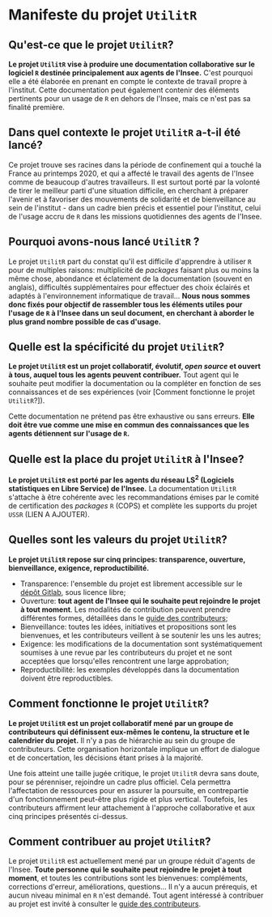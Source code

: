 # Manifeste du projet `UtilitR`

## Qu'est-ce que le projet `UtilitR`?

**Le projet `UtilitR` vise à produire une documentation collaborative sur le logiciel `R` destinée principalement aux agents de l'Insee.** C'est pourquoi elle a été élaborée en prenant en compte le contexte de travail propre à l'institut. Cette documentation peut également contenir des éléments pertinents pour un usage de `R` en dehors de l'Insee, mais ce n'est pas sa finalité première.

## Dans quel contexte le projet `UtilitR` a-t-il été lancé?

Ce projet trouve ses racines dans la période de confinement qui a touché la France au printemps 2020, et qui a affecté le travail des agents de l'Insee comme de beaucoup d'autres travailleurs. Il est surtout porté par la volonté de tirer le meilleur parti d'une situation difficile, en cherchant à préparer l'avenir et à favoriser des mouvements de solidarité et de bienveillance au sein de l'institut - dans un cadre bien précis et essentiel pour l'institut, celui de l'usage accru de `R` dans les missions quotidiennes des agents de l'Insee.

## Pourquoi avons-nous lancé `UtilitR` ?

Le projet `UtilitR` part du constat qu'il est difficile d'apprendre à utiliser `R` pour de multiples raisons: multiplicité de _packages_ faisant plus ou moins la même chose, abondance et éclatement de la documentation (souvent en anglais), difficultés supplémentaires pour effectuer des choix éclairés et adaptés à l'environnement informatique de travail... **Nous nous sommes donc fixés pour objectif de rassembler tous les éléments utiles pour l'usage de `R` à l'Insee dans un seul document, en cherchant à aborder le plus grand nombre possible de cas d'usage.** 

## Quelle est la spécificité du projet `UtilitR`?

**Le projet `UtilitR` est un projet collaboratif, évolutif, *open source* et ouvert à tous, auquel tous les agents peuvent contribuer.** Tout agent qui le souhaite peut modifier la documentation ou la compléter en fonction de ses connaissances et de ses expériences (voir [Comment fonctionne le projet `UtilitR`?]).

Cette documentation ne prétend pas être exhaustive ou sans erreurs. **Elle doit être vue comme une mise en commun des connaissances que les agents détiennent sur l'usage de `R`.**

## Quelle est la place du projet `UtilitR` à l'Insee?

**Le projet `UtilitR` est porté par les agents du réseau LS<sup>2</sup> (Logiciels statistiques en Libre Service) de l'Insee.** La documentation `UtilitR` s'attache à être cohérente avec les recommandations émises par le comité de certification des _packages_ `R` (COPS) et complète les supports du projet `USSR` (LIEN A AJOUTER).

## Quelles sont les valeurs du projet `UtilitR`?

**Le projet `UtilitR` repose sur cinq principes: transparence, ouverture, bienveillance, exigence, reproductibilité.**

- Transparence: l'ensemble du projet est librement accessible sur le [dépôt Gitlab](https://gitlab.com/linogaliana/documentationR), sous licence libre;
- Ouverture: **tout agent de l'Insee qui le souhaite peut rejoindre le projet à tout moment**. Les modalités de contribution peuvent prendre différentes formes, détaillées dans le [guide des contributeurs](CONTRIBUTING.md);
- Bienveillance: toutes les idées, initiatives et propositions sont les bienvenues, et les contributeurs veillent à se soutenir les uns les autres;
- Exigence: les modifications de la documentation sont systématiquement soumises à une revue par les contributeurs du projet et ne sont acceptées que lorsqu'elles rencontrent une large approbation;
- Reproductibilité: les exemples développés dans la documentation doivent être reproductibles. 

## Comment fonctionne le projet `UtilitR`?

**Le projet `UtilitR` est un projet collaboratif mené par un groupe de contributeurs qui définissent eux-mêmes le contenu, la structure et le calendrier du projet.** Il n'y a pas de hiérarchie au sein du groupe de contributeurs. Cette organisation horizontale implique un effort de dialogue et de concertation, les décisions étant prises à la majorité.

Une fois atteint une taille jugée critique, le projet `UtilitR` devra sans doute, pour se pérenniser, rejoindre un cadre plus officiel. Cela permettra l'affectation de ressources pour en assurer la poursuite, en contrepartie d'un fonctionnement peut-être plus rigide et plus vertical. Toutefois, les contributeurs affirment leur attachement à l'approche collaborative et aux cinq principes présentés ci-dessus.

## Comment contribuer au projet `UtilitR`?

Le projet `UtilitR` est actuellement mené par un groupe réduit d'agents de l'Insee. **Toute personne qui le souhaite peut rejoindre le projet à tout moment**, et toutes les contributions sont les bienvenues: compléments, corrections d'erreur, améliorations, questions... Il n'y a aucun prérequis, et aucun niveau minimal en `R` n'est demandé. Tout agent intéressé à contribuer au projet est invité à consulter le [guide des contributeurs](CONTRIBUTING.md). 
